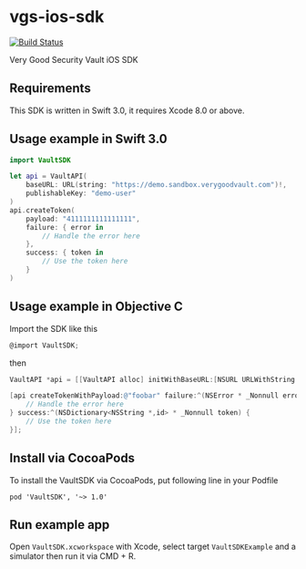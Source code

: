 # vgs-ios-sdk
[![Build Status](https://travis-ci.org/verygoodsecurity/vgs-ios-sdk.svg?branch=rewrite)](https://travis-ci.org/verygoodsecurity/vgs-ios-sdk)

Very Good Security Vault iOS SDK

## Requirements

This SDK is written in Swift 3.0, it requires Xcode 8.0 or above.

## Usage example in Swift 3.0

```Swift
import VaultSDK

let api = VaultAPI(
    baseURL: URL(string: "https://demo.sandbox.verygoodvault.com")!,
    publishableKey: "demo-user"
)
api.createToken(
    payload: "4111111111111111",
    failure: { error in
        // Handle the error here
    },
    success: { token in
        // Use the token here
    }
)
 ```

## Usage example in Objective C

Import the SDK like this

```ObjectiveC
@import VaultSDK;
```

then

```ObjectiveC
VaultAPI *api = [[VaultAPI alloc] initWithBaseURL:[NSURL URLWithString:@"https://demo.sandbox.verygoodvault.com"] publishableKey:@"demo-user" urlSession:[NSURLSession sharedSession]];

[api createTokenWithPayload:@"foobar" failure:^(NSError * _Nonnull error) {
    // Handle the error here
} success:^(NSDictionary<NSString *,id> * _Nonnull token) {
    // Use the token here
}];
```

## Install via CocoaPods

To install the VaultSDK via CocoaPods, put following line in your Podfile

```
pod 'VaultSDK', '~> 1.0'
```

## Run example app

Open `VaultSDK.xcworkspace` with Xcode, select target `VaultSDKExample` and a simulator then run it via CMD + R.
